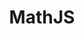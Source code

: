 ---
title: MathJS

desc: An easy way to generate resume with pre-set themes

demo: https://github.com/kaizer1v/mathjs

impact: Weekly 7 downloads on average on npm

tags: [Javascript]

challenge: To build a collage of common operations for mathematical purposes that can easily be used and extended.

content_body: |

  When building visualisations using D3js, I always found myself writing many custom mathematical functions for common operations like intersection of two arrays or finding elements that are in one array but not in the other.

  I also at the same time, wanted to learn to write a javascript library of myself. I decided to write this library by myself for this very puspose.

  I published it on npm and to my surprise, even today, it has on [average 7 downloads a week](https://www.npmjs.com/package/simplemathjs).

  You can also see the [documentation page here](https://github.com/kaizer1v/mathjs).

  Yes, there were many libraries out there like [underscorejs](https://underscorejs.org/) and even another called [mathjs](https://www.npmjs.com/package/mathjs), which has a lot more complex operations like matrices and symbolic computation. But these weren't light weight and had many other dependencies on them.

  But I must admit that there was quite a satisfaction on publishing and writing my own library was fun - so why not & yes I learned a lot too.

  If you like the idea, would love you to contribute to this project any time on the [github repository](https://github.com/kaizer1v/mathjs) - as always it's a work in progress. Do contribute.

---